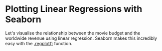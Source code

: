 # Plotting Linear Regressions with Seaborn

Let's visualise the relationship between the movie budget and the worldwide revenue using linear regression. Seaborn makes this incredibly easy with the [.regplot()](https://seaborn.pydata.org/generated/seaborn.regplot.html#seaborn.regplot) function.

